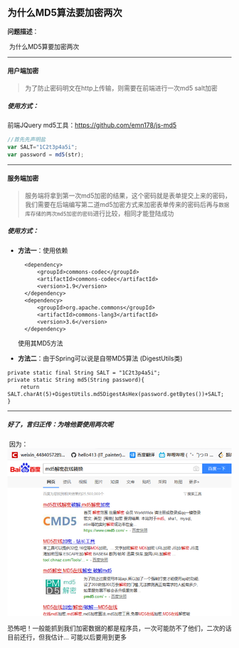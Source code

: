 ## 为什么MD5算法要加密两次

**问题描述**：

​		为什么MD5算要加密两次

---

#### 用户端加密

> 为了防止密码明文在http上传输，则需要在前端进行一次md5 salt加密 

##### 使用方式：

 前端JQuery md5工具：https://github.com/emn178/js-md5 

```javascript
//首先先声明盐
var SALT="1C2t3p4a5i";
var password = md5(str);
```

---

#### 服务端加密

> 服务端将拿到第一次md5加密的结果，这个密码就是表单提交上来的密码，我们需要在后端编写第二道md5加密方式来加密表单传来的密码后再与`数据库存储的两次md5加密的密码`进行比较，相同才能登陆成功 

##### 使用方式：

* **方法一**：使用依赖

  ```
  	<dependency>
  		<groupId>commons-codec</groupId>
  		<artifactId>commons-codec</artifactId>
  		<version>1.9</version>
  	</dependency>
  	<dependency>
  		<groupId>org.apache.commons</groupId>
  		<artifactId>commons-lang3</artifactId>
  		<version>3.6</version>
  	</dependency>
  ```

  使用其MD5方法

* **方法二**：由于Spring可以说是自带MD5算法   (DigestUtils类)

```
private static final String SALT = "1C2t3p4a5i";
private static String md5(String password){
    return SALT.charAt(5)+DigestUtils.md5DigestAsHex(password.getBytes())+SALT;
}
```

---

##### 好了，言归正传：为啥他要使用两次呢

​	因为：![Snipaste_2020-06-24_14-53-05](Images/Snipaste_2020-06-24_14-53-05.png)

恐怖吧！一般能抓到我们加密数据的都是程序员，一次可能防不了他们，二次的话目前还行，但我估计... 可能以后要用到更多